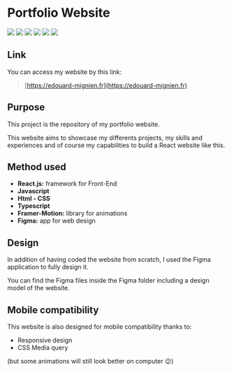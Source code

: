 # Portfolio Website
<img src="https://img.shields.io/badge/-React-000000?style=flat&logo=react&logoColor=00c8ff"> <img src="https://img.shields.io/badge/-JavaScript-eed718?style=flat&logo=javascript&logoColor=ffffff"> <img src="https://img.shields.io/badge/-Typescript-2F74C0?style=flat&logo=Typescript&logoColor=ffffff">
<img src = "https://img.shields.io/badge/-HTML5-E34F26?style=flat&logo=html5&logoColor=white"> <img src = "https://img.shields.io/badge/-CSS3-1572B6?style=flat&logo=css3&logoColor=white"> <img src="https://img.shields.io/badge/-Framer Motion-BB4AC2?style=flat&logo=framermotion&logoColor=white">

## Link
You can access my website by this link:
> [https://edouard-mignien.fr](https://edouard-mignien.fr)

## Purpose

This project is the repository of my portfolio website.

This website aims to showcase my differents projects, my skills and experiences and of course my capabilities to build a React website like this.


## Method used
* **React.js:** framework for Front-End
* **Javascript**
* **Html - CSS**
* **Typescript**
* **Framer-Motion:** library for animations
* **Figma:** app for web design

## Design
In addition of having coded the website from scratch, I used the Figma application to fully design it.

You can find the Figma files inside the Figma folder including a design model of the website.

## Mobile compatibility

This website is also designed for mobile compatibility thanks to:
* Responsive design
* CSS Media query

(but some animations will still look better on computer 😉)
